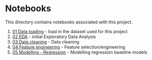 # Notebooks

This directory contains notebooks associated with this project.

1. [01 Data loading](01%20Data%20loading.ipynb) - load in the dataset used for this project
2. [02 EDA](02%20EDA.ipynb) - initial Exploratory Data Analysis
3. [03 Data cleaning](03%20Data%20cleaning.ipynb) - Data cleaning
4. [04 Feature engineering](04%20Feature%20engineering.ipynb) - Feature selection/engineering
5. [05 Modelling - Regression](05%20Modelling%20-%20regression.ipynb) - Modelling regression baseline models
